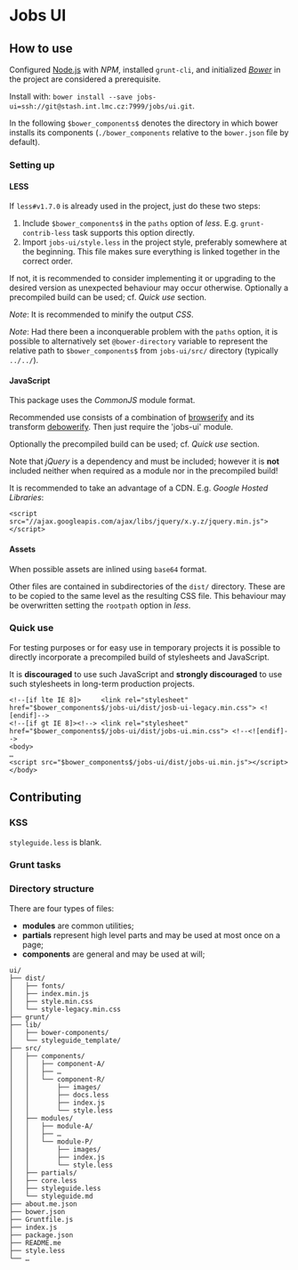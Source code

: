 # Jobs UI

## How to use

Configured [Node.js](http://nodejs.org/) with *NPM*, installed `grunt-cli`,
and initialized [*Bower*](http://bower.io/) in the project are considered a
prerequisite.

Install with:
`bower install --save jobs-ui=ssh://git@stash.int.lmc.cz:7999/jobs/ui.git`.

In the following `$bower_components$` denotes the directory in which bower
installs its components (`./bower_components` relative to the `bower.json` file
by default).

### Setting up

#### LESS
If `less#v1.7.0` is already used in the project, just do these two steps:

1.  Include `$bower_components$` in the `paths` option of *less*. E.g.
    `grunt-contrib-less` task supports this option directly.
2.  Import `jobs-ui/style.less` in the project style, preferably somewhere at
    the beginning. This file makes sure everything is linked together in the
    correct order.

If not, it is recommended to consider implementing it or upgrading to the
desired version as unexpected behaviour may occur otherwise.
Optionally a precompiled build can be used; cf. *Quick use* section.

*Note*: It is recommended to minify the output *CSS*.

*Note*: Had there been a inconquerable problem with the `paths` option, it is
possible to alternatively set `@bower-directory` variable to represent the
relative path to `$bower_components$` from `jobs-ui/src/` directory
(typically `../../`).

#### JavaScript

This package uses the *CommonJS* module format.

Recommended use consists of a combination of [browserify](http://browserify.org/)
and its transform [debowerify](https://github.com/eugeneware/debowerify).
Then just require the 'jobs-ui' module.

Optionally the precompiled build can be used; cf. *Quick use* section.

Note that *jQuery* is a dependency and must be included; however it is **not**
included neither when required as a module nor in the precompiled build!

It is recommended to take an advantage of a CDN.
E.g. *Google Hosted Libraries*:

    <script src="//ajax.googleapis.com/ajax/libs/jquery/x.y.z/jquery.min.js"></script>

#### Assets

When possible assets are inlined using `base64` format.

Other files are contained in subdirectories of the `dist/` directory.
These are to be copied to the same level as the resulting CSS file.
This behaviour may be overwritten setting the `rootpath` option in *less*.

### Quick use

For testing purposes or for easy use in temporary projects it is possible to
directly incorporate a precompiled build of stylesheets and JavaScript.

It is **discouraged** to use such JavaScript and **strongly discouraged** to use
such stylesheets in long-term production projects.

    <!--[if lte IE 8]>     <link rel="stylesheet" href="$bower_components$/jobs-ui/dist/josb-ui-legacy.min.css"> <![endif]-->
    <!--[if gt IE 8]><!--> <link rel="stylesheet" href="$bower_components$/jobs-ui/dist/jobs-ui.min.css"> <!--<![endif]-->
    <body>
    …
    <script src="$bower_components$/jobs-ui/dist/jobs-ui.min.js"></script>
    </body>

## Contributing

### KSS
`styleguide.less` is blank.

### Grunt tasks

### Directory structure

There are four types of files:

*   **modules** are common utilities;
*   **partials** represent high level parts and may be used at most once on a page;
*   **components** are general and may be used at will;

```
ui/
├── dist/
│   ├── fonts/
│   ├── index.min.js
│   ├── style.min.css
│   └── style-legacy.min.css
├── grunt/
├── lib/
│   ├── bower-components/
│   └── styleguide_template/
├── src/
│   ├── components/
│   │   ├── component-A/
│   │   ├── …
│   │   └── component-R/
│   │       ├── images/
│   │       ├── docs.less
│   │       ├── index.js
│   │       └── style.less
│   ├── modules/
│   │   ├── module-A/
│   │   ├── …
│   │   └── module-P/
│   │       ├── images/
│   │       ├── index.js
│   │       └── style.less
│   ├── partials/
│   ├── core.less
│   ├── styleguide.less
│   └── styleguide.md
├── about.me.json
├── bower.json
├── Gruntfile.js
├── index.js
├── package.json
├── README.me
├── style.less
└── …
```
